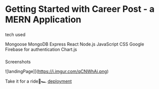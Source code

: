 # Getting Started with Career Post - a MERN Application

###

tech used


Mongoose
MongoDB
Express
React
Node.js
JavaScript
CSS
Google Firebase for authentication
Chart.js

### 

Screenshots

![landingPage]](https://i.imgur.com/qCNWhAi.png)


Take it for a ride🔑🏎 [deployment](https://keen-tereshkova-cbd71b.netlify.app/applications) 